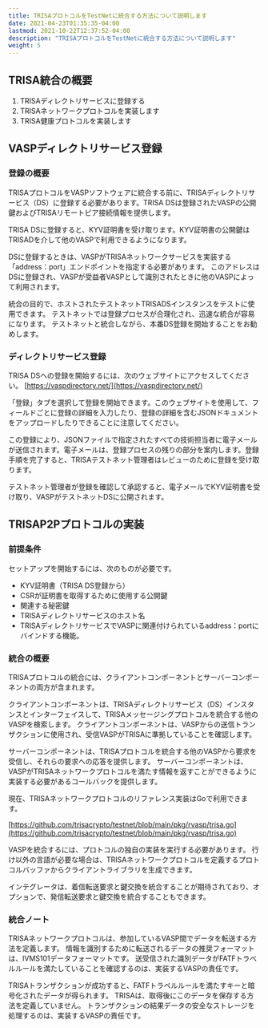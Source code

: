 ```yaml
---
title: TRISAプロトコルをTestNetに統合する方法について説明します
date: 2021-04-23T01:35:35-04:00
lastmod: 2021-10-22T12:37:52-04:00
description: "TRISAプロトコルをTestNetに統合する方法について説明します"
weight: 5
---
```


## TRISA統合の概要

1. TRISAディレクトリサービスに登録する
2. TRISAネットワークプロトコルを実装します
3. TRISA健康プロトコルを実装します

## VASPディレクトリサービス登録

### 登録の概要

TRISAプロトコルをVASPソフトウェアに統合する前に、TRISAディレクトリサービス（DS）に登録する必要があります。TRISA DSは登録されたVASPの公開鍵およびTRISAリモートピア接続情報を提供します。

TRISA DSに登録すると、KYV証明書を受け取ります。KYV証明書の公開鍵はTRISADを介して他のVASPで利用できるようになります。

DSに登録するときは、VASPがTRISAネットワークサービスを実装する「address：port」エンドポイントを指定する必要があります。 このアドレスはDSに登録され、VASPが受益者VASPとして識別されたときに他のVASPによって利用されます。

統合の目的で、ホストされたテストネットTRISADSインスタンスをテストに使用できます。 テストネットでは登録プロセスが合理化され、迅速な統合が容易になります。 テストネットと統合しながら、本番DS登録を開始することをお勧めします。


### ディレクトリサービス登録

TRISA DSへの登録を開始するには、次のウェブサイトにアクセスしてください。 [https://vaspdirectory.net/](https://vaspdirectory.net/)

「登録」タブを選択して登録を開始できます。このウェブサイトを使用して、フィールドごとに登録の詳細を入力したり、登録の詳細を含むJSONドキュメントをアップロードしたりできることに注意してください。

この登録により、JSONファイルで指定されたすべての技術担当者に電子メールが送信されます。電子メールは、登録プロセスの残りの部分を案内します。登録手順を完了すると、TRISAテストネット管理者はレビューのために登録を受け取ります。

テストネット管理者が登録を確認して承認すると、電子メールでKYV証明書を受け取り、VASPがテストネットDSに公開されます。


## TRISAP2Pプロトコルの実装


### 前提条件

セットアップを開始するには、次のものが必要です。



* KYV証明書（TRISA DS登録から）
* CSRが証明書を取得するために使用する公開鍵
* 関連する秘密鍵
* TRISAディレクトリサービスのホスト名
* TRISAディレクトリサービスでVASPに関連付けられているaddress：portにバインドする機能。


### 統合の概要

TRISAプロトコルの統合には、クライアントコンポーネントとサーバーコンポーネントの両方が含まれます。

クライアントコンポーネントは、TRISAディレクトリサービス（DS）インスタンスとインターフェイスして、TRISAメッセージングプロトコルを統合する他のVASPを検索します。 クライアントコンポーネントは、VASPからの送信トランザクションに使用され、受信VASPがTRISAに準拠していることを確認します。

サーバーコンポーネントは、TRISAプロトコルを統合する他のVASPから要求を受信し、それらの要求への応答を提供します。 サーバーコンポーネントは、VASPがTRISAネットワークプロトコルを満たす情報を返すことができるように実装する必要があるコールバックを提供します。

現在、TRISAネットワークプロトコルのリファレンス実装はGoで利用できます。

[https://github.com/trisacrypto/testnet/blob/main/pkg/rvasp/trisa.go](https://github.com/trisacrypto/testnet/blob/main/pkg/rvasp/trisa.go)

VASPを統合するには、プロトコルの独自の実装を実行する必要があります。 行け以外の言語が必要な場合は、TRISAネットワークプロトコルを定義するプロトコルバッファからクライアントライブラリを生成できます。

インテグレータは、着信転送要求と鍵交換を統合することが期待されており、オプションで、発信転送要求と鍵交換を統合することもできます。

### 統合ノート

TRISAネットワークプロトコルは、参加しているVASP間でデータを転送する方法を定義します。 情報を識別するために転送されるデータの推奨フォーマットは、IVMS101データフォーマットです。 送受信された識別データがFATFトラベルルールを満たしていることを確認するのは、実装するVASPの責任です。

TRISAトランザクションが成功すると、FATFトラベルルールを満たすキーと暗号化されたデータが得られます。 TRISAは、取得後にこのデータを保存する方法を定義していません。 トランザクションの結果データの安全なストレージを処理するのは、実装するVASPの責任です。

